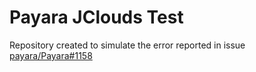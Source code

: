 # Payara JClouds Test

Repository created to simulate the error reported in issue [payara/Payara#1158](https://github.com/payara/Payara/issues/1158)
